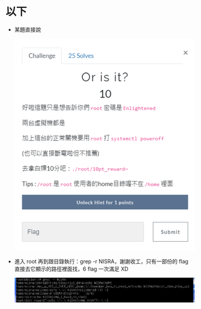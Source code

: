 # 以下

- 某題直接說
    
    ![](https://github.com/Sharkkcode/NISRA_CTF_2021_writeups/blob/main/final_CTF/operating_system/imgs/%E7%AC%91%E6%AD%BB.png)

- 進入 root 再到跟目錄執行：grep -r NISRA，謝謝收工，只有一部份的 flag 直接去它顯示的路徑裡面找，6 flag 一次滿足 XD

    ![](https://github.com/Sharkkcode/NISRA_CTF_2021_writeups/blob/main/final_CTF/operating_system/imgs/sixflag.png)
